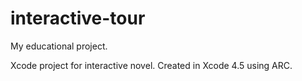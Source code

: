 interactive-tour
================

My educational project.

Xcode project for interactive novel. Created in Xcode 4.5 using ARC.
